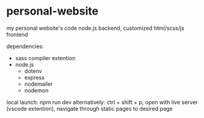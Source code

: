 # personal-website
my personal website's code
node.js backend, customized html/scss/js frontend

dependencies:
- sass compiler extention
- node.js
    - dotenv
    - express
    - nodemailer
    - nodemon

local launch: npm run dev
alternatively: ctrl + shift + p, open with live server (vscode extention), navigate through static pages to desired page
